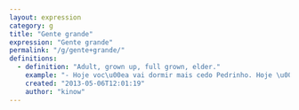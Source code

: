 ```yaml
---
layout: expression
category: g
title: "Gente grande"
expression: "Gente grande"
permalink: "/g/gente+grande/"
definitions:
  - definition: "Adult, grown up, full grown, elder."
    example: "- Hoje voc\u00ea vai dormir mais cedo Pedrinho. Hoje \u00e9 dia de gente grande se divertir e crian\u00e7a dormir."
    created: "2013-05-06T12:01:19"
    author: "kinow"
---
```

